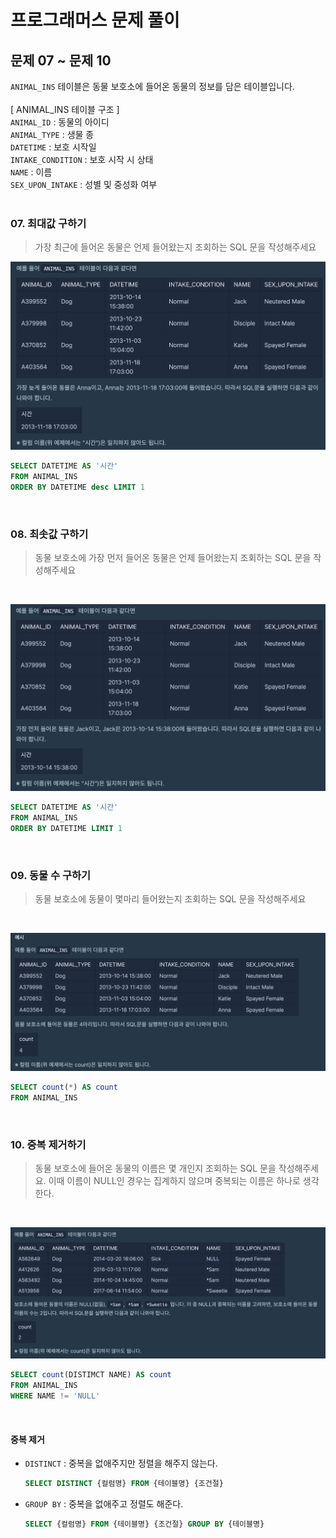 # 프로그래머스 문제 풀이
## 문제 07 ~ 문제 10
`ANIMAL_INS` 테이블은 동물 보호소에 들어온 동물의 정보를 담은 테이블입니다. <br><br>
[ ANIMAL_INS 테이블 구조 ] <br>
`ANIMAL_ID` : 동물의 아이디 <br>
`ANIMAL_TYPE` : 생물 종 <br>
`DATETIME` : 보호 시작일 <br>
`INTAKE_CONDITION` : 보호 시작 시 상태  <br>
`NAME` : 이름 <br>
`SEX_UPON_INTAKE` : 성별 및 중성화 여부<br><br>

### 07. 최대값 구하기
> 가장 최근에 들어온 동물은 언제 들어왔는지 조회하는 SQL 문을 작성해주세요

![07최대값구하기](./imgs/MIN,MAX,SUM/07최대값구하기.png)

```sql
SELECT DATETIME AS '시간'
FROM ANIMAL_INS
ORDER BY DATETIME desc LIMIT 1
```
<br>

### 08. 최솟값 구하기 
> 동물 보호소에 가장 먼저 들어온 동물은 언제 들어왔는지 조회하는 SQL 문을 작성해주세요 
<br>

![08최솟값구하기](./imgs/MIN,MAX,SUM/08최솟값구하기.png)
<br>

```sql
SELECT DATETIME AS '시간'
FROM ANIMAL_INS
ORDER BY DATETIME LIMIT 1
```

<br>

### 09. 동물 수 구하기 
> 동물 보호소에 동물이 몇마리 들어왔는지 조회하는 SQL 문을 작성해주세요
<br>

![09동물수구하기](./imgs/MIN,MAX,SUM/09동물수구하기.png)

```sql
SELECT count(*) AS count
FROM ANIMAL_INS
```
<br>

### 10. 중복 제거하기 
> 동물 보호소에 들어온 동물의 이름은 몇 개인지 조회하는 SQL 문을 작성해주세요. 이때 이름이 NULL인 경우는 집계하지 않으며 중복되는 이름은 하나로 생각한다. 

<br>

![10중복제거하기](./imgs/MIN,MAX,SUM/10중복제거하기.png)
<br>

```sql
SELECT count(DISTIMCT NAME) AS count
FROM ANIMAL_INS
WHERE NAME != 'NULL'
```
<br>

#### 중복 제거 
- `DISTINCT` : 중복을 없애주지만 정렬을 해주지 않는다.
    ```sql
    SELECT DISTINCT {컬럼명} FROM {테이블명} {조건절} 
    ``` 
- `GROUP BY` : 중복을 없애주고 정렬도 해준다. 
    ```sql
    SELECT {컬럼명} FROM {테이블명} {조건절} GROUP BY {테이블명}
    ```

<br>